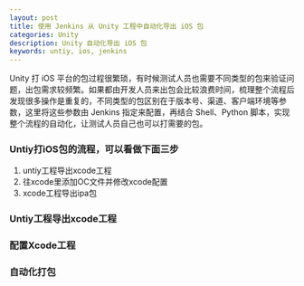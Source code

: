 ```yaml
---
layout: post
title: 使用 Jenkins 从 Unity 工程中自动化导出 iOS 包
categories: Unity
description: Unity 自动化导出 iOS 包
keywords: untiy, ios, jenkins
---
```


Unity 打 iOS 平台的包过程很繁琐，有时候测试人员也需要不同类型的包来验证问题，出包需求较频繁。如果都由开发人员来出包会比较浪费时间，梳理整个流程后发现很多操作是重复的，不同类型的包区别在于版本号、渠道、客户端环境等参数，这里将这些参数由 Jenkins 指定来配置，再结合 Shell、Python 脚本，实现整个流程的自动化，让测试人员自己也可以打需要的包。


### Untiy打iOS包的流程，可以看做下面三步

1. untiy工程导出xcode工程
2. 往xcode里添加OC文件并修改xcode配置
3. xcode工程导出ipa包

### Untiy工程导出xcode工程

### 配置Xcode工程

### 自动化打包

